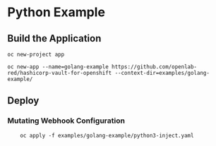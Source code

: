 # Python Example

## Build the Application

```
oc new-project app

oc new-app --name=golang-example https://github.com/openlab-red/hashicorp-vault-for-openshift --context-dir=examples/golang-example/
```

## Deploy
 
### Mutating Webhook Configuration

```
    oc apply -f examples/golang-example/python3-inject.yaml
```
